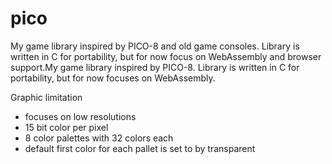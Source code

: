 # pico
My game library inspired by PICO-8 and old game consoles. Library is written in C for portability, but for now focus on WebAssembly and browser support.My game library inspired by PICO-8. Library is written in C for portability, but for now focuses on WebAssembly.

Graphic limitation
- focuses on low resolutions
- 15 bit color per pixel
- 8 color palettes with 32 colors each
- default first color for each pallet is set to by transparent